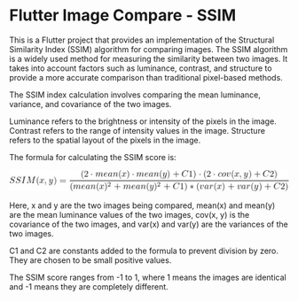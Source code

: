 # Flutter Image Compare - SSIM
This is a Flutter project that provides an implementation of the Structural Similarity Index (SSIM) algorithm for comparing images. The SSIM algorithm is a widely used method for measuring the similarity between two images. It takes into account factors such as luminance, contrast, and structure to provide a more accurate comparison than traditional pixel-based methods.

The SSIM index calculation involves comparing the mean luminance, variance, and covariance of the two images.

Luminance refers to the brightness or intensity of the pixels in the image. Contrast refers to the range of intensity values in the image. Structure refers to the spatial layout of the pixels in the image.

The formula for calculating the SSIM score is:

<img src="SSIM.jpg" alt="SSIM formula"/>

Here, x and y are the two images being compared, mean(x) and mean(y) are the mean luminance values of the two images, cov(x, y) is the covariance of the two images, and var(x) and var(y) are the variances of the two images.

C1 and C2 are constants added to the formula to prevent division by zero. They are chosen to be small positive values.

The SSIM score ranges from -1 to 1, where 1 means the images are identical and -1 means they are completely different.
